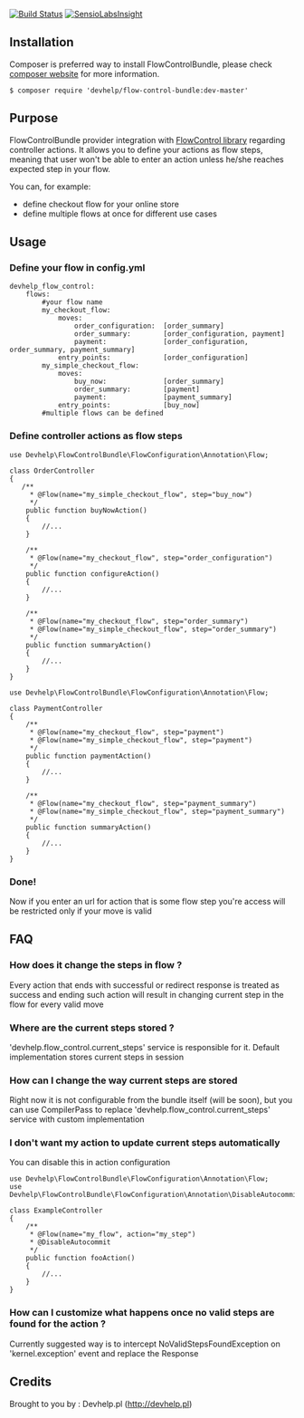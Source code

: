 [![Build Status](https://travis-ci.org/devhelp/FlowControlBundle.png)](https://travis-ci.org/devhelp/FlowControlBundle) [![SensioLabsInsight](https://insight.sensiolabs.com/projects/cf024010-1a11-47c8-988a-bb0b8e2aac56/mini.png)](https://insight.sensiolabs.com/projects/1dc1cc7b-a147-4202-8bb7-0768ec6d82a3)

## Installation

Composer is preferred way to install FlowControlBundle, please check [composer website](http://getcomposer.org) for more information.

```
$ composer require 'devhelp/flow-control-bundle:dev-master'
```

## Purpose

FlowControlBundle provider integration with [FlowControl library](https://github.com/devhelp/flow-control) regarding controller actions.
It allows you to define your actions as flow steps, meaning that user won't be able to enter an action unless he/she reaches expected step
in your flow.

You can, for example:
- define checkout flow for your online store
- define multiple flows at once for different use cases

## Usage

### Define your flow in config.yml

```
devhelp_flow_control:
    flows:
        #your flow name
        my_checkout_flow:
            moves:
                order_configuration:  [order_summary]
                order_summary:        [order_configuration, payment]
                payment:              [order_configuration, order_summary, payment_summary]
            entry_points:             [order_configuration]
        my_simple_checkout_flow:
            moves:
                buy_now:              [order_summary]
                order_summary:        [payment]
                payment:              [payment_summary]
            entry_points:             [buy_now]
        #multiple flows can be defined
```

### Define controller actions as flow steps

```
use Devhelp\FlowControlBundle\FlowConfiguration\Annotation\Flow;

class OrderController
{
   /**
     * @Flow(name="my_simple_checkout_flow", step="buy_now")
     */
    public function buyNowAction()
    {
        //...
    }

    /**
     * @Flow(name="my_checkout_flow", step="order_configuration")
     */
    public function configureAction()
    {
        //...
    }
    
    /**
     * @Flow(name="my_checkout_flow", step="order_summary")
     * @Flow(name="my_simple_checkout_flow", step="order_summary")
     */
    public function summaryAction()
    {
        //...
    }
}
```

```
use Devhelp\FlowControlBundle\FlowConfiguration\Annotation\Flow;

class PaymentController
{
    /**
     * @Flow(name="my_checkout_flow", step="payment")
     * @Flow(name="my_simple_checkout_flow", step="payment")
     */
    public function paymentAction()
    {
        //...
    }
    
    /**
     * @Flow(name="my_checkout_flow", step="payment_summary")
     * @Flow(name="my_simple_checkout_flow", step="payment_summary")
     */
    public function summaryAction()
    {
        //...
    }
}

```

### Done!

Now if you enter an url for action that is some flow step you're access will be restricted only if your move is valid


## FAQ

### How does it change the steps in flow ?

Every action that ends with successful or redirect response is treated as success and ending such action will result
in changing current step in the flow for every valid move

### Where are the current steps stored ?

'devhelp.flow_control.current_steps' service is responsible for it. Default implementation stores current steps in session

### How can I change the way current steps are stored

Right now it is not configurable from the bundle itself (will be soon), but you can use CompilerPass to replace 
'devhelp.flow_control.current_steps' service with custom implementation

### I don't want my action to update current steps automatically

You can disable this in action configuration
```
use Devhelp\FlowControlBundle\FlowConfiguration\Annotation\Flow;
use Devhelp\FlowControlBundle\FlowConfiguration\Annotation\DisableAutocommit;

class ExampleController
{
    /**
     * @Flow(name="my_flow", action="my_step")
     * @DisableAutocommit
     */
    public function fooAction()
    {
        //...
    }
}

```

### How can I customize what happens once no valid steps are found for the action ?

Currently suggested way is to intercept NoValidStepsFoundException on 'kernel.exception' event and replace the Response

## Credits

Brought to you by : Devhelp.pl (http://devhelp.pl)
